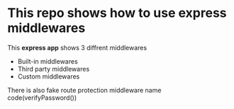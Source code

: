# This repo shows how to use express middlewares

This **express app** shows 3 diffrent middlewares

- Built-in middlewares
- Third party middlewares
- Custom middlewares

There is also fake route protection middleware name code(verifyPassword())
